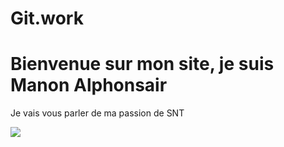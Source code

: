 # Git.work
<!DOCTYPE html>
<HTML>
<body>
<h1> Bienvenue sur mon site, je suis Manon Alphonsair </h1>
<p> Je vais vous parler de ma passion de SNT </p>
<p> <img src="Andromeda.jpg"> </p>
<a href="
</body>
</HTML>
